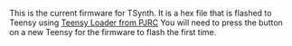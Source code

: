 This is the current firmware for TSynth. It is a hex file that is flashed to Teensy using [Teensy Loader from PJRC](https://www.pjrc.com/teensy/loader.html) You will need to press the button on a new Teensy for the firmware to flash the first time.
